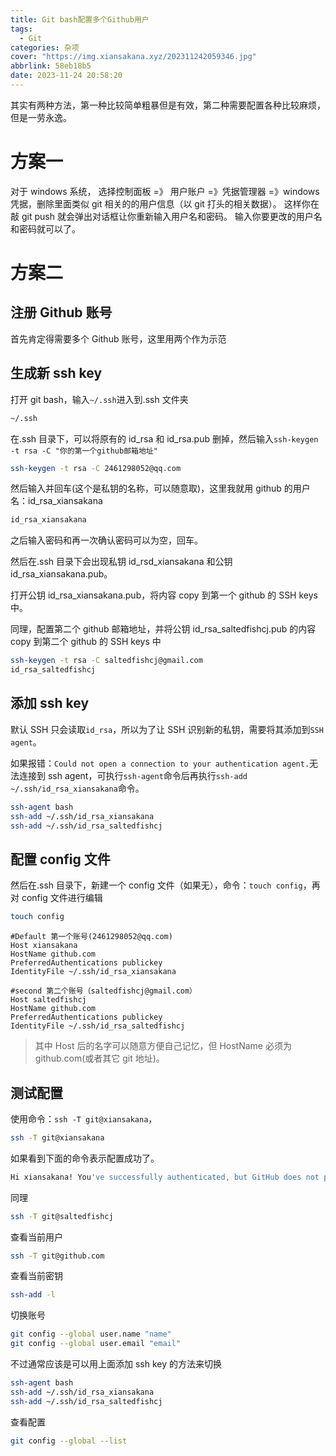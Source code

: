 ```yaml
---
title: Git bash配置多个Github用户
tags:
  - Git
categories: 杂项
cover: "https://img.xiansakana.xyz/202311242059346.jpg"
abbrlink: 58eb18b5
date: 2023-11-24 20:58:20
---
```


其实有两种方法，第一种比较简单粗暴但是有效，第二种需要配置各种比较麻烦，但是一劳永逸。

# 方案一

对于 windows 系统， 选择控制面板 =》 用户账户 =》凭据管理器 =》windows 凭据，删除里面类似 git 相关的的用户信息（以 git 打头的相关数据）。 这样你在敲 git push 就会弹出对话框让你重新输入用户名和密码。 输入你要更改的用户名和密码就可以了。

# 方案二

## 注册 Github 账号

首先肯定得需要多个 Github 账号，这里用两个作为示范

## 生成新 ssh key

打开 git bash，输入`~/.ssh`进入到.ssh 文件夹

```bash
~/.ssh
```

在.ssh 目录下，可以将原有的 id_rsa 和 id_rsa.pub 删掉，然后输入`ssh-keygen -t rsa -C "你的第一个github邮箱地址"`

```bash
ssh-keygen -t rsa -C 2461298052@qq.com
```

然后输入并回车(这个是私钥的名称，可以随意取)，这里我就用 github 的用户名：id_rsa_xiansakana

```bash
id_rsa_xiansakana
```

之后输入密码和再一次确认密码可以为空，回车。

然后在.ssh 目录下会出现私钥 id_rsd_xiansakana 和公钥 id_rsa_xiansakana.pub。

打开公钥 id_rsa_xiansakana.pub，将内容 copy 到第一个 github 的 SSH keys 中。

同理，配置第二个 github 邮箱地址，并将公钥 id_rsa_saltedfishcj.pub 的内容 copy 到第二个 github 的 SSH keys 中

```bash
ssh-keygen -t rsa -C saltedfishcj@gmail.com
id_rsa_saltedfishcj
```

## 添加 ssh key

默认 SSH 只会读取`id_rsa`，所以为了让 SSH 识别新的私钥，需要将其添加到`SSH agent`。

如果报错：`Could not open a connection to your authentication agent.`无法连接到 ssh agent，可执行`ssh-agent`命令后再执行`ssh-add ~/.ssh/id_rsa_xiansakana`命令。

```bash
ssh-agent bash
ssh-add ~/.ssh/id_rsa_xiansakana
ssh-add ~/.ssh/id_rsa_saltedfishcj
```

## 配置 config 文件

然后在.ssh 目录下，新建一个 config 文件（如果无），命令：`touch config`，再对 config 文件进行编辑

```bash
touch config
```

```
#Default 第一个账号(2461298052@qq.com)
Host xiansakana
HostName github.com
PreferredAuthentications publickey
IdentityFile ~/.ssh/id_rsa_xiansakana

#second 第二个账号（saltedfishcj@gmail.com）
Host saltedfishcj
HostName github.com
PreferredAuthentications publickey
IdentityFile ~/.ssh/id_rsa_saltedfishcj
```

> 其中 Host 后的名字可以随意方便自己记忆，但 HostName 必须为 github.com(或者其它 git 地址)。

## 测试配置

使用命令：`ssh -T git@xiansakana`，

```bash
ssh -T git@xiansakana
```

如果看到下面的命令表示配置成功了。

```bash
Hi xiansakana! You've successfully authenticated, but GitHub does not provide shell access.
```

同理

```bash
ssh -T git@saltedfishcj
```

查看当前用户

```bash
ssh -T git@github.com
```

查看当前密钥

```bash
ssh-add -l
```

切换账号

```bash
git config --global user.name "name"
git config --global user.email "email"
```

不过通常应该是可以用上面添加 ssh key 的方法来切换

```bash
ssh-agent bash
ssh-add ~/.ssh/id_rsa_xiansakana
ssh-add ~/.ssh/id_rsa_saltedfishcj
```

查看配置

```bash
git config --global --list
```
